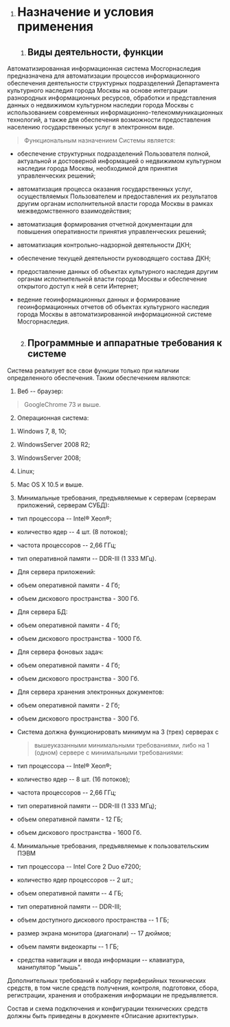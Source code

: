 1.  Назначение и условия применения
    ===============================

    1.  Виды деятельности, функции
        --------------------------

Автоматизированная информационная система Мосгорнаследия предназначена
для автоматизации процессов информационного обеспечения деятельности
структурных подразделений Департамента культурного наследия города
Москвы на основе интеграции разнородных информационных ресурсов,
обработки и представления данных о недвижимом культурном наследии города
Москвы с использованием современных информационно-телекоммуникационных
технологий, а также для обеспечения возможности предоставления населению
государственных услуг в электронном виде.

> Функциональным назначением Системы является:

-   обеспечение структурных подразделений Пользователя полной,
    актуальной и достоверной информацией о недвижимом культурном
    наследии города Москвы, необходимой для принятия управленческих
    решений;

-   автоматизация процесса оказания государственных услуг,
    осуществляемых Пользователем и предоставления их результатов другим
    органам исполнительной власти города Москвы в рамках
    межведомственного взаимодействия;

-   автоматизация формирования отчетной документации для повышения
    оперативности принятия управленческих решений;

-   автоматизация контрольно-надзорной деятельности ДКН;

-   обеспечение текущей деятельности руководящего состава ДКН;

-   предоставление данных об объектах культурного наследия другим
    органам исполнительной власти города Москвы и обеспечение открытого
    доступ к ней в сети Интернет;

-   ведение геоинформационных данных и формирование геоинформационных
    отчетов об объектах культурного наследия города Москвы в
    автоматизированной информационной системе Мосгорнаследия.

    2.  Программные и аппаратные требования к системе
        ---------------------------------------------

Система реализует все свои функции только при наличии определенного
обеспечения. Таким обеспечением являются:

1)  Веб -- браузер:

> GoogleChrome 73 и выше.

2)  Операционная система:

<!-- -->

1)  Windows 7, 8, 10;

2)  WindowsServer 2008 R2;

3)  WindowsServer 2008;

4)  Linux;

5)  Mac OS X 10.5 и выше.

<!-- -->

3)  Минимальные требования, предъявляемые к серверам (серверам
    приложений, серверам СУБД):

-   тип процессора -- Intel® Xeon®;

-   количество ядер -- 4 шт. (8 потоков);

-   частота процессоров -- 2,66 ГГц;

-   тип оперативной памяти -- DDR-III (1 333 МГц).

-   Для сервера приложений:

-   объем оперативной памяти - 4 Гб;

-   объем дискового пространства - 300 Гб.

-   Для сервера БД:

-   объем оперативной памяти - 4 Гб;

-   объем дискового пространства - 1000 Гб.

-   Для сервера фоновых задач:

-   объем оперативной памяти - 4 Гб;

-   объем дискового пространства - 300 Гб.

-   Для сервера хранения электронных документов:

-   объем оперативной памяти - 2 Гб;

-   объем дискового пространства - 300 Гб.

-   Система должна функционировать минимум на 3 (трех) серверах с
    > вышеуказанными минимальными требованиями, либо на 1 (одном)
    > сервере с минимальными требованиями:

-   тип процессора -- Intel® Xeon®;

-   количество ядер -- 8 шт. (16 потоков);

-   частота процессоров -- 2,66 ГГц;

-   тип оперативной памяти -- DDR-III (1 333 МГц);

-   объем оперативной памяти - 12 ГБ;

-   объем дискового пространства - 1600 Гб.

4)  Минимальные требования, предъявляемые к пользовательским ПЭВМ

-   тип процессора -- Intel Core 2 Duo e7200;

-   количество ядер процессоров -- 2 шт.;

-   объем оперативной памяти -- 4 ГБ;

-   тип оперативной памяти -- DDR-III;

-   объем доступного дискового пространства -- 1 ГБ;

-   размер экрана монитора (диагонали) -- 17 дюймов;

-   объем памяти видеокарты -- 1 ГБ;

-   средства навигации и ввода информации -- клавиатура, манипулятор
    \"мышь\".

Дополнительных требований к набору периферийных технических средств, в
том числе средств получения, контроля, подготовки, сбора, регистрации,
хранения и отображения информации не предъявляется.

Состав и схема подключения и конфигурации технических средств должны
быть приведены в документе «Описание архитектуры».
